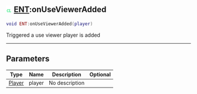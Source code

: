 ## ![client](../../.gitbook/assets/client.png) [ENT](ent):onUseViewerAdded

```lua
void ENT:onUseViewerAdded(player)
```

Triggered a use viewer player is added

------
## Parameters

| Type   | Name | Description | Optional |
| ------ | ---- | ----------- | -------: |
| [Player](player) | player | No description |  |

